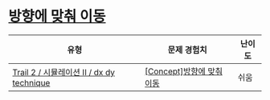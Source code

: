 # [방향에 맞춰 이동](https://www.codetree.ai/trails/complete/curated-cards/intro-move-in-direction)

|유형|문제 경험치|난이도|
|---|---|---|
|[Trail 2 / 시뮬레이션 II / dx dy technique](https://www.codetree.ai/trail-info/novice-mid/)|[[Concept]방향에 맞춰 이동](https://www.codetree.ai/trails/complete/curated-cards/intro-move-in-direction/)|쉬움|


